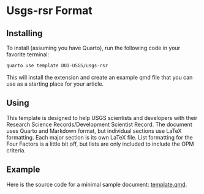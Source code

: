 # Usgs-rsr Format

## Installing

To install (assuming you have Quarto), run the following code in your favorite terminal:

```bash
quarto use template DOI-USGS/usgs-rsr
```

This will install the extension and create an example qmd file that you can use as a starting place for your article.

## Using

This template is designed to help USGS scientists and developers with their Research Science Records/Development Scientist Record.
The document uses Quarto and Markdown format, but individual sections use LaTeX formatting.
Each major section is its own LaTeX file.
List formatting for the Four Factors is a little bit off, but lists are only included to include the OPM criteria.


## Example

Here is the source code for a minimal sample document: [template.qmd](template.qmd).


